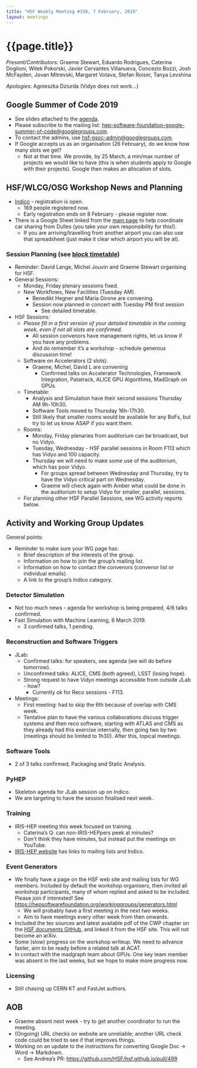 ```yaml
---
title: "HSF Weekly Meeting #158, 7 February, 2019"
layout: meetings
---
```


# {{page.title}}

*Present/Contributors*: Graeme Stewart, Eduardo Rodrigues, Caterina
Doglioni, Witek Pokorski, Javier Cervantes Villanueva, Concezio Bozzi,
Josh McFayden, Jovan Mitrevski, Margaret Votava, Stefan Roiser, Tanya
Levshina

*Apologies*: Agnieszka Dziurda (Vidyo does not work…)

## Google Summer of Code 2019
  - See slides attached to the
    [<span class="underline">agenda</span>](https://indico.cern.ch/event/785565/).
  - Please subscribe to the mailing list:
    [<span class="underline">hep-software-foundation-google-summer-of-code@googlegroups.com</span>](mailto:hep-software-foundation-google-summer-of-code@googlegroups.com).
  - To contact the admins, use
    [<span class="underline">hsf-gsoc-admin@googlegroups.com</span>](mailto:hsf-gsoc-admin@googlegroups.com).
  - If Google accepts us as an organisation (26 February), do we know
    how many slots we get?
      - Not at that time. We provide, by 25 March, a min/max number of
        projects we would like to have (this is when students apply to
        Google with their projects). Google then makes an allocation of
        slots.

## HSF/WLCG/OSG Workshop News and Planning
  - [<span class="underline">Indico</span>](https://indico.cern.ch/event/759388/) - registration is open.
      - 169 people registered now.
      - Early registration ends on 8 February - please register *now*.
  - There is a Google Sheet linked from the
    [<span class="underline">main
    page</span>](https://indico.cern.ch/event/759388/) to help
    coordinate car sharing from Dulles (you take your own
    responsibility for this\!).
      - If you are arriving/travelling from another airport you can
        also use that spreadsheet (just make it clear which airport
        you will be at).

### Session Planning (see [<span class="underline">block timetable</span>](https://indico.cern.ch/event/759388/timetable/#all))
  - Reminder: David Lange, Michel Jouvin and Graeme Stewart organising
    for HSF.
  - General Sessions:
      - Monday, Friday plenary sessions fixed.
      - New Workflows, New Facilities (Tuesday AM).
          - Benedikt Hegner and Maria Girone are convening.
          - Session now planned in concert with Tuesday PM first
            session
              - See detailed timetable.
  - HSF Sessions:
      - *Please fill in a first version of your detailed timetable in
        the coming week, even if not all slots are confirmed*.
          - All session convenors have management rights, let us know
            if you have any problems.
          - And do remember it’s a workshop - schedule generous
            discussion time\!
      - Software on Accelerators (2 slots).
          - Graeme, Michel, David L are convening
              - Confirmed talks on Accelerator Technologies, Framework
                Integration, Patatrack, ALICE GPU Algorithms, MadGraph
                on GPUs.
      - Timetable:
          - Analysis and Simulation have their second sessions
            Thursday AM 9h-10h30.
          - Software Tools moved to Thursday 16h-17h30.
          - Still likely that smaller rooms would be available for any
            BoFs, but try to let us know ASAP if you want them.
      - Rooms:
          - Monday, Friday plenaries from auditorium can be broadcast, but no Vidyo.
          - Tuesday, Wednesday - HSF parallel sessions in Room F113
            which has Vidyo and 100 capacity.
          - Thursday we will need to make some use of the auditorium,
            which has poor Vidyo.
              - For groups spread between Wednesday and Thursday, try
                to have the Vidyo critical part on Wednesday.
              - Graeme will check again with Amber what could be done
                in the auditorium to setup Vidyo for smaller,
                parallel, sessions.
      - For planning other HSF Parallel Sessions, see WG activity
        reports below.

## Activity and Working Group Updates
General points:
  - Reminder to make sure your WG page has:
      - Brief description of the interests of the group.
      - Information on how to join the group’s mailing list.
      - Information on how to contact the convenors (convenor list or
        individual emails).
      - A link to the group’s Indico category.

### Detector Simulation
  - Not too much news - agenda for workshop is being prepared, 4/6
    talks confirmed.
  - Fast Simulation with Machine Learning, 6 March 2019.
      - 3 confirmed talks, 1 pending.

### Reconstruction and Software Triggers
  - JLab:
      - Confirmed talks: for speakers, see agenda (we will do before
        tomorrow).
      - Unconfirmed talks: ALICE, CMS (both agreed), LSST (losing
        hope).
      - Strong request to have Vidyo meetings accessible from outside
        JLab - how?
          - Currently ok for Reco sessions - F113.
  - Meetings:
      - First meeting: had to skip the 6th because of overlap with CMS
        week.
      - Tentative plan to have the various collaborations discuss
        trigger systems and then reco software, starting with ATLAS
        and CMS as they already had this exercise internally, then
        going two by two (meetings should be limited to 1h30). After
        this, topical meetings.

### Software Tools
  - 2 of 3 talks confirmed, Packaging and Static Analysis.

### PyHEP
  - Skeleton agenda for JLab session up on Indico.
  - We are targeting to have the session finalised next week.

### Training
  - IRIS-HEP meeting this week focused on training.
      - Caterina’s Q: can non-IRIS-HEPpers peek at minutes?
      - Don't think they have minutes, but instead put the meetings on
        YouTube.
  - [IRIS-HEP website](http://iris-hep.org) has links to mailing lists and
    Indico.

### Event Generators
  - We finally have a page on the HSF web site and mailing lists for
    WG members. Included by default the workshop organisers, then
    invited all workshop participants, many of whom replied and asked
    to be included. Please join if interested\! See
    [<span class="underline">https://hepsoftwarefoundation.org/workinggroups/generators.html</span>](https://hepsoftwarefoundation.org/workinggroups/generators.html)
      - We will probably have a first meeting in the next two weeks.
      - Aim to have meetings every other week from then onwards.
  - Included the tex sources and latest available pdf of the CWP
    chapter on the [HSF documents GitHub](https://github.com/HSF/documents/tree/master/CWP/papers/HSF-CWP-2017-11_generators), and linked it from the HSF
    site. This will not become an arXiv.
  - Some (slow) progress on the workshop writeup. We need to advance
    faster, aim to be ready before a related talk at ACAT.
  - In contact with the madgraph team about GPUs. One key team member
    was absent in the last weeks, but we hope to make more progress
    now.

### Licensing
  - Still chasing up CERN KT and FastJet authors.

## AOB
  - Graeme absent next week - try to get another coordinator to run
    the meeting.
  - (Ongoing) URL checks on website are unreliable; another URL check
    code could be tried to see if that improves things.
  - Working on an update to the instructions for converting Google Doc
    -\> Word -\> Markdown.
      - See Andrea’s PR:
        [<span class="underline">https://github.com/HSF/hsf.github.io/pull/499</span>](https://github.com/HSF/hsf.github.io/pull/499)
